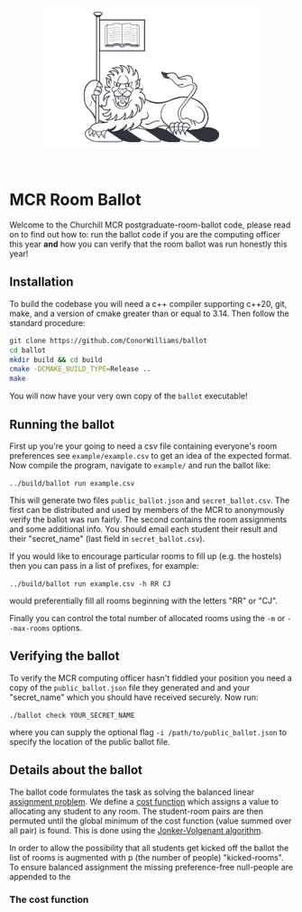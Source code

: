 <br />
<p align="center">
  <img src="./logo/ChuLion.png" height="250" />
</p>
<br />

# MCR Room Ballot

Welcome to the Churchill MCR postgraduate-room-ballot code, please read on to find out how to: run the ballot code if you are the computing officer this year **and** how you can verify that the room ballot was run honestly this year!

## Installation
To build the codebase you will need a c++ compiler supporting c++20, git, make, and a version of cmake greater than or equal to 3.14. Then follow the standard procedure:


```zsh
git clone https://github.com/ConorWilliams/ballot
cd ballot
mkdir build && cd build
cmake -DCMAKE_BUILD_TYPE=Release ..
make
```

You will now have your very own copy of the `ballot` executable!

## Running the ballot

First up you're your going to need a csv file containing everyone's room preferences see `example/example.csv` to get an idea of the expected format. Now compile the program, navigate to `example/` and run the ballot like:

 `../build/ballot run example.csv`

This will generate two files `public_ballot.json` and `secret_ballot.csv`. The first can be distributed and used by members of the MCR to anonymously verify the ballot was run fairly. The second contains the room assignments and some additional info. You should email each student their result and their "secret_name" (last field in `secret_ballot.csv`).

If you would like to encourage particular rooms to fill up (e.g. the hostels) then you can pass in a list of prefixes, for example: 

`../build/ballot run example.csv -h RR CJ`

would preferentially fill all rooms beginning with the letters "RR" or "CJ".

Finally you can control the total number of allocated rooms using the `-m` or `--max-rooms` options.

## Verifying the ballot

To verify the MCR computing officer hasn't fiddled your position you need a copy of the `public_ballot.json` file they generated and and your "secret_name" which you should have received securely. Now run:

`./ballot check YOUR_SECRET_NAME `

where you can supply the optional flag `-i /path/to/public_ballot.json` to specify the location of the public ballot file.

## Details about the ballot

The ballot code formulates the task as solving the balanced linear [assignment problem](https://en.wikipedia.org/wiki/Assignment_problem). We define a [cost function](src/cost.hpp) which assigns a value to allocating any student to any room. The student-room pairs are then permuted until the global minimum of the cost function (value summed over all pair) is found. This is done using the [Jonker-Volgenant algorithm](https://doi.org/10.1007/BF02278710). 

In order to allow the possibility that all students get kicked off the ballot the list of rooms is augmented with p (the number of people) "kicked-rooms". To ensure balanced assignment the missing preference-free null-people are appended to the  

### The cost function




 
